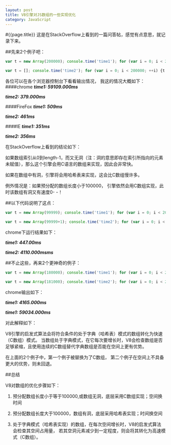 ```yaml
---
layout: post
title: V8引擎对JS数组的一些实现优化
category: JavaScript
---
```

#{{page.title}}
这是在StackOverflow上看到的一篇问答帖，感觉有点意思，就记录下来。

##先来2个例子吧：

```javascript
var t = new Array(200000); console.time('time1'); for (var i = 0; i < 200000; ++i) {t.push(1);} console.timeEnd('time1');
```

```javascript
var t = []; console.time('time2'); for (var i = 0; i < 200000; ++i) {t.push(1);} console.timeEnd('time2');
```

各位可以在各个浏览器控制台下看看输出情况， 我这的情况大概如下：
####chrome
***time1: 59109.000ms***

***time2: 379.000ms***

####FireFox
***time1: 509ms***

***time2: 461ms***

####IE
***time1: 351ms***

***time2: 356ms***

在StackOverflow上看到的结论如下：

如果数组索引从0到length-1，而又无洞（注：洞的意思即存在索引所指向的元素未赋值），那么这个引擎会用C语言的数组来实现，因此会非常快。

如果在数组中有洞，引擎将会用哈希表来实现，这会比C数组慢许多。

例外情况是：如果预分配的数组长度小于100000， 引擎依然会用C数组实现，此时该数组有洞又有速度0- -！

##以下代码说明了这点：

```javascript
var t = new Array(99999); console.time('time1'); for (var i = 0; i < 200000; ++i) {t.push(1);} console.timeEnd('time1');
```

```javascript
var t = new Array(99999+1); console.time('time2'); for (var i = 0; i < 200000; ++i) {t.push(1);} console.timeEnd('time2');
```

chrome下运行结果如下：

***time1: 447.00ms***

***time2: 4110.000msms***

##不止这些，再来2个更神奇的例子：

```javascript
var t = new Array(180000); console.time('time1'); for (var i = 0; i < 200000; ++i) {t.push(1);} console.timeEnd('time1');
```

```javascript
var t = new Array(181000); console.time('time2'); for (var i = 0; i < 200000; ++i) {t.push(1);} console.timeEnd('time2');
```


chrome输出如下：

***time1: 4165.000ms***

***time1: 59034.000ms***

对此解释如下：

V8引擎的启发式算法会将符合条件的处于字典（哈希表）模式的数组转化为快速（C数组）模式。
当数组处于字典模式，在它每次要增长时，V8会检查数组是否足够紧缩，且使用连续的C数组替代字典数组是否能在空间上更有优势。

在上面的2个例子中，第一个例子被替换为了C数组， 第二个例子在空间上不具备更大的优势，则未回退。


##总结

V8对数组的优化步骤如下：

1. 预分配数组长度小于等于100000,或数组无洞，底层采用C数组实现；空间换时间

2. 预分配数组长度大于100000，数组有洞，底层采用哈希表实现；时间换空间

3. 处于字典模式（哈希表实现）的数组，在每次空间增长时，V8的启发式算法会检查其空间占用量，
若其空洞元素减少到一定程度，则会将其转化为高速模式（C数组）。










